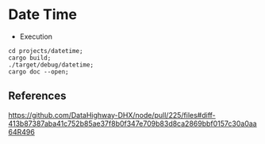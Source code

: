 # Date Time

* Execution

```
cd projects/datetime;
cargo build;
./target/debug/datetime;
cargo doc --open;
```

## References

https://github.com/DataHighway-DHX/node/pull/225/files#diff-413b87387aba41c752b85ae37f8b0f347e709b83d8ca2869bbf0157c30a0aa64R496
